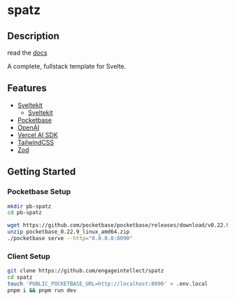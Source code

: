 # spatz

## Description

read the [docs](/docs/README.md)

A complete, fullstack template for Svelte.

## Features

- [Sveltekit](https://kit.svelte.dev/)
  - [Sveltekit](https://kit.svelte.dev/)
- [Pocketbase](https://pocketbase.io)
- [OpenAI](https://openai.com)
- [Vercel AI SDK](https://vercel.com/ai)
- [TailwindCSS](https://tailwindcss.com)
- [Zod](https://zod.dev)

## Getting Started

### Pocketbase Setup

```bash
mkdir pb-spatz
cd pb-spatz
```

```bash
wget https://github.com/pocketbase/pocketbase/releases/download/v0.22.9/pocketbase_0.22.9_linux_amd64.zip
unzip pocketbase_0.22.9_linux_amd64.zip
./pocketbase serve --http="0.0.0.0:8090"
```

### Client Setup

```bash
git clone https://github.com/engageintellect/spatz
cd spatz
touch 'PUBLIC_POCKETBASE_URL=http://localhost:8090' > .env.local
pnpm i && pnpm run dev
```
